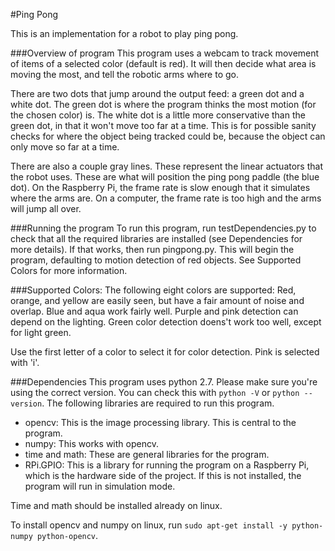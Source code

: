 #Ping Pong

This is an implementation for a robot to play ping pong.
 
###Overview of program
This program uses a webcam to track movement of items of a selected color (default is red). It will then decide what area is moving the most, and tell the robotic arms where to go.


There are two dots that jump around the output feed: a green dot and a white dot. The green dot is where the program thinks the most motion (for the chosen color) is. The white dot is a little more conservative than the green dot, in that it won't move too far at a time. This is for possible sanity checks for where the object being tracked could be, because the object can only move so far at a time.


There are also a couple gray lines. These represent the linear actuators that the robot uses. These are what will position the ping pong paddle (the blue dot). On the Raspberry Pi, the frame rate is slow enough that it simulates where the arms are. On a computer, the frame rate is too high and the arms will jump all over.


###Running the program
To run this program, run testDependencies.py to check that all the required libraries are installed (see Dependencies for more details). If that works, then run pingpong.py. This will begin the program, defaulting to motion detection of red objects. See Supported Colors for more information. 

 
###Supported Colors:
The following eight colors are supported:
Red, orange, and yellow are easily seen, but have a fair amount of noise and overlap.
Blue and aqua work fairly well.
Purple and pink detection can depend on the lighting.
Green color detection doens't work too well, except for light green.

Use the first letter of a color to select it for color detection. Pink is selected with 'i'.


###Dependencies
This program uses python 2.7. Please make sure you're using the correct version. You can check this with `python -V` or `python --version`.
The following libraries are required to run this program.
 - opencv: This is the image processing library. This is central to the program.
 - numpy: This works with opencv.
 - time and math: These are general libraries for the program.
 - RPi.GPIO: This is a library for running the program on a Raspberry Pi, which is the hardware side of the project. If this is not installed, the program will run in simulation mode.

Time and math should be installed already on linux.

To install opencv and numpy on linux, run `sudo apt-get install -y python-numpy python-opencv`.
